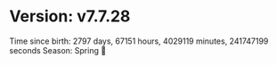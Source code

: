# Version: v7.7.28
Time since birth: 2797 days, 67151 hours, 4029119 minutes, 241747199 seconds
Season: Spring 🌸

